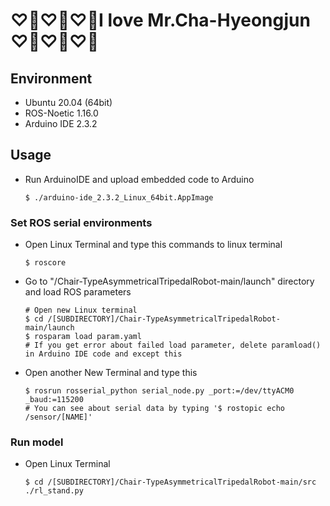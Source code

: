 # ♡🤍♡🤍♡🤍I love Mr.Cha-Hyeongjun ♡🤍♡🤍♡🤍

## Environment
- Ubuntu 20.04 (64bit)
- ROS-Noetic 1.16.0
- Arduino IDE 2.3.2

## Usage
- Run ArduinoIDE and upload embedded code to Arduino
  ```
  $ ./arduino-ide_2.3.2_Linux_64bit.AppImage
  ```

### Set ROS serial environments

- Open Linux Terminal and type this commands to linux terminal
  ```
  $ roscore
  ```


- Go to "/Chair-TypeAsymmetricalTripedalRobot-main/launch" directory and load ROS parameters
  ```
  # Open new Linux terminal
  $ cd /[SUBDIRECTORY]/Chair-TypeAsymmetricalTripedalRobot-main/launch
  $ rosparam load param.yaml
  # If you get error about failed load parameter, delete paramload() in Arduino IDE code and except this
  ```
  
- Open another New Terminal and type this
  ```
  $ rosrun rosserial_python serial_node.py _port:=/dev/ttyACM0 _baud:=115200
  # You can see about serial data by typing '$ rostopic echo /sensor/[NAME]'
  ```

### Run model

- Open Linux Terminal
  ```
  $ cd /[SUBDIRECTORY]/Chair-TypeAsymmetricalTripedalRobot-main/src
  ./rl_stand.py
  ```
